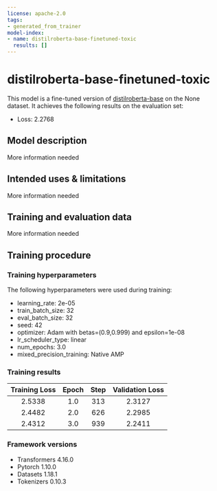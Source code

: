 ```yaml
---
license: apache-2.0
tags:
- generated_from_trainer
model-index:
- name: distilroberta-base-finetuned-toxic
  results: []
---
```


<!-- This model card has been generated automatically according to the information the Trainer had access to. You
should probably proofread and complete it, then remove this comment. -->

# distilroberta-base-finetuned-toxic

This model is a fine-tuned version of [distilroberta-base](https://huggingface.co/distilroberta-base) on the None dataset.
It achieves the following results on the evaluation set:
- Loss: 2.2768

## Model description

More information needed

## Intended uses & limitations

More information needed

## Training and evaluation data

More information needed

## Training procedure

### Training hyperparameters

The following hyperparameters were used during training:
- learning_rate: 2e-05
- train_batch_size: 32
- eval_batch_size: 32
- seed: 42
- optimizer: Adam with betas=(0.9,0.999) and epsilon=1e-08
- lr_scheduler_type: linear
- num_epochs: 3.0
- mixed_precision_training: Native AMP

### Training results

| Training Loss | Epoch | Step | Validation Loss |
|:-------------:|:-----:|:----:|:---------------:|
| 2.5338        | 1.0   | 313  | 2.3127          |
| 2.4482        | 2.0   | 626  | 2.2985          |
| 2.4312        | 3.0   | 939  | 2.2411          |


### Framework versions

- Transformers 4.16.0
- Pytorch 1.10.0
- Datasets 1.18.1
- Tokenizers 0.10.3
